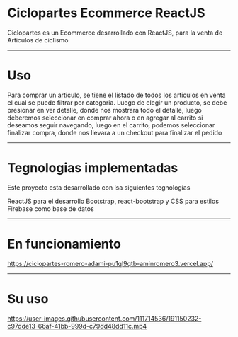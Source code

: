 # Ciclopartes Ecommerce ReactJS
Ciclopartes es un Ecommerce desarrollado con ReactJS, para la venta de Articulos de ciclismo
*** 
# Uso 
Para comprar un articulo, se tiene el listado de todos los articulos en venta el cual se puede filtrar por categoria. Luego de elegir un producto, se debe presionar en ver detalle, donde nos mostrara todo el detalle, luego deberemos seleccionar en comprar ahora o en agregar al carrito si deseamos seguir navegando, luego en el carrito, podemos seleccionar finalizar compra, donde nos llevara a un checkout para finalizar el pedido
***
# Tegnologias implementadas
Este proyecto esta desarrollado con lsa siguientes tegnologias

ReactJS para el desarrollo
Bootstrap, react-bootstrap y CSS para estilos
Firebase como base de datos
***
# En funcionamiento
https://ciclopartes-romero-adami-pu1ql9qtb-aminromero3.vercel.app/
***
# Su uso
https://user-images.githubusercontent.com/111714536/191150232-c97dde13-66af-41bb-999d-c79dd48dd11c.mp4

